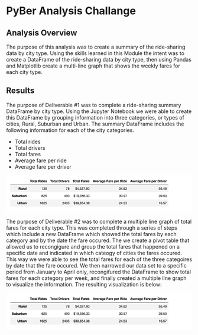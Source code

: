# **PyBer Analysis Challange**
## **Analysis Overview**
The purpose of this analysis was to create a summary of the ride-sharing data by city type. Using the skills learned in this Module the intent was to create a DataFrame of the ride-sharing data by city type, then using Pandas and Matplotlib create a multi-line graph that shows the weekly fares for each city type. 
## **Results**
The purpose of Deliverable #1 was to complete a ride-sharing summary DataFrame by city type. Using the Jupyter Notebook we were able to create this DataFrame by grouping information into three categories, or types of cities, Rural, Suburban and Urban. The summary DataFrame includes the following information for each of the city categories.
* Total rides 
* Total drivers 
* Total fares 
* Average fare per ride 
* Average fare per driver

![This is an image](https://github.com/AleksKostrycka/PyBer_Analysis/blob/main/Deliverable%201%20Image.png?raw=true)

The purpose of Deliverable #2 was to complete a multiple line graph of total fares for each city type. This was completed through a series of steps which include a new DataFrame which showed the total fares by each category and by the date the fare occured. The we create a pivot table that allowed us to recongigure and group the total fares that happened on a specific date and indicated in which cateogy of cities the fares occured. This way we were able to see the total fares for each of the three categoires by date that the fare occured. We then narrowed our data set to a specific period from January to April only, recongifured the DataFrame to show total fares for each category per week, and finally created a multiple line graph to visualize the information. The resulting visualization is below:

![This is an image](https://github.com/AleksKostrycka/PyBer_Analysis/blob/main/Deliverable%201%20Image.png?raw=true)
